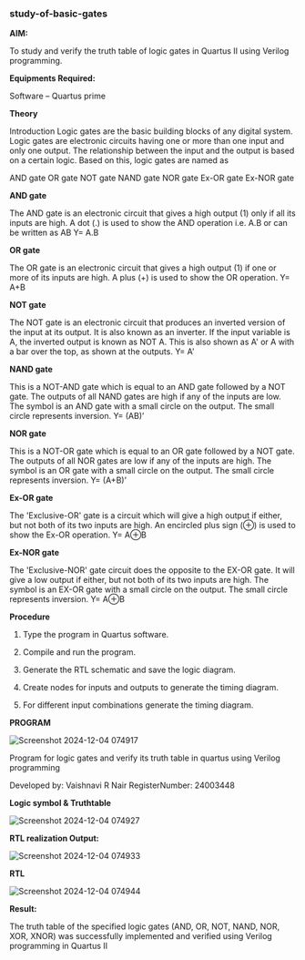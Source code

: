 ### study-of-basic-gates

**AIM:** 

To study and verify the truth table of logic gates in Quartus II using Verilog programming.

**Equipments Required:**

Software – Quartus prime 

**Theory**

Introduction Logic gates are the basic building blocks of any digital system. Logic gates are electronic circuits having one or more than one input and only one output. The relationship between the input and the output is based on a certain logic. Based on this, logic gates are named as

AND gate OR gate NOT gate NAND gate NOR gate Ex-OR gate Ex-NOR gate

**AND gate**

The AND gate is an electronic circuit that gives a high output (1) only if all its inputs are high. A dot (.) is used to show the AND operation i.e. A.B or can be written as AB
Y= A.B

**OR gate** 

The OR gate is an electronic circuit that gives a high output (1) if one or more of its inputs are high. A plus (+) is used to show the OR operation.
Y= A+B

**NOT gate**

The NOT gate is an electronic circuit that produces an inverted version of the input at its output. It is also known as an inverter. If the input variable is A, the inverted output is known as NOT A. This is also shown as A' or A with a bar over the top, as shown at the outputs.
Y= A'

**NAND gate**

This is a NOT-AND gate which is equal to an AND gate followed by a NOT gate. The outputs of all NAND gates are high if any of the inputs are low. The symbol is an AND gate with a small circle on the output. The small circle represents inversion.
Y= (AB)’

**NOR gate**

This is a NOT-OR gate which is equal to an OR gate followed by a NOT gate. The outputs of all NOR gates are low if any of the inputs are high. The symbol is an OR gate with a small circle on the output. The small circle represents inversion.
Y= (A+B)’

**Ex-OR gate**

The 'Exclusive-OR' gate is a circuit which will give a high output if either, but not both of its two inputs are high. An encircled plus sign (⊕) is used to show the Ex-OR operation.
Y= A⊕B

**Ex-NOR gate**

The 'Exclusive-NOR' gate circuit does the opposite to the EX-OR gate. It will give a low output if either, but not both of its two inputs are high. The symbol is an EX-OR gate with a small circle on the output. The small circle represents inversion.
Y= A⊕B

**Procedure** 

1.	Type the program in Quartus software.

2.	Compile and run the program.

3.	Generate the RTL schematic and save the logic diagram.

4.	Create nodes for inputs and outputs to generate the timing diagram.

5.	For different input combinations generate the timing diagram.


**PROGRAM**

![Screenshot 2024-12-04 074917](https://github.com/user-attachments/assets/089f5f76-003c-46e3-a364-9e452bad1ca4)


Program for logic gates and verify its truth table in quartus using Verilog programming

 Developed by: Vaishnavi R Nair RegisterNumber: 24003448
 
**Logic symbol & Truthtable**

![Screenshot 2024-12-04 074927](https://github.com/user-attachments/assets/19e4e2d1-414e-41e9-989d-a98eda3c0f45)


**RTL realization Output:** 

![Screenshot 2024-12-04 074933](https://github.com/user-attachments/assets/7cc810bd-1a34-443f-abd6-1e168ac1c19a)


**RTL**

![Screenshot 2024-12-04 074944](https://github.com/user-attachments/assets/76820886-2bb4-459a-8fb8-00a4dc4fae12)


**Result:**

 The truth table of the specified logic gates (AND, OR, NOT, NAND, NOR, XOR, XNOR)
 was successfully implemented and verified using Verilog programming in Quartus II



